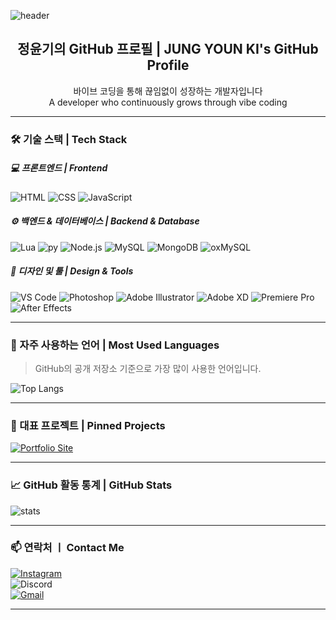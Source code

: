 <!-- README.md -->

<!-- 헤더 배너 -->
![header](https://capsule-render.vercel.app/api?type=waving&color=timeGradient&text=%20yk._.070201e%20GitHub%20👋&animation=twinkling&fontSize=50&fontAlignY=40&fontAlign=50&height=200)

<h2 align="center">정윤기의 GitHub 프로필 | JUNG YOUN KI's GitHub Profile</h2>

<p align="center">바이브 코딩을 통해 끊임없이 성장하는 개발자입니다 <br/> A developer who continuously grows through vibe coding</p>

---
### 🛠 기술 스택 | Tech Stack

##### 💻 프론트엔드 | Frontend
![HTML](https://img.shields.io/badge/HTML5-E34F26?style=for-the-badge&logo=html5&logoColor=white)
![CSS](https://img.shields.io/badge/CSS-1572B6?style=for-the-badge&logo=css3&logoColor=white)
![JavaScript](https://img.shields.io/badge/JavaScript-F7DF1E?style=for-the-badge&logo=javascript&logoColor=black)

##### ⚙️ 백엔드 & 데이터베이스 | Backend & Database
![Lua](https://img.shields.io/badge/Lua-2C2D72?style=for-the-badge&logo=lua&logoColor=white)
![py](https://camo.githubusercontent.com/07858da9ad3cd19f1e10777508bf1b5470f22f8eb0b3ceaa425e2ff85461e30e/68747470733a2f2f696d672e736869656c64732e696f2f62616467652f507974686f6e2d3337373641423f7374796c653d666f722d7468652d6261646765266c6f676f3d707974686f6e266c6f676f436f6c6f723d7768697465)
![Node.js](https://img.shields.io/badge/Node.js-339933?style=for-the-badge&logo=node.js&logoColor=white)
![MySQL](https://img.shields.io/badge/MySQL-4479A1?style=for-the-badge&logo=mysql&logoColor=white)
![MongoDB](https://img.shields.io/badge/MongoDB-47A248?style=for-the-badge&logo=mongodb&logoColor=white)
![oxMySQL](https://img.shields.io/badge/oxMySQL-005C84?style=for-the-badge&logo=mysql&logoColor=white)

##### 🎨 디자인 및 툴 | Design & Tools
![VS Code](https://img.shields.io/badge/VS%20Code-007ACC?style=for-the-badge&logo=visual-studio-code&logoColor=white)
![Photoshop](https://img.shields.io/badge/Photoshop-31A8FF?style=for-the-badge&logo=adobe-photoshop&logoColor=white)
![Adobe Illustrator](https://img.shields.io/badge/Adobe%20Illustrator-FF9A00?style=for-the-badge&logo=adobe-illustrator&logoColor=white)
![Adobe XD](https://img.shields.io/badge/Adobe%20XD-FF26BE?style=for-the-badge&logo=adobe-xd&logoColor=white)
![Premiere Pro](https://img.shields.io/badge/Premiere%20Pro-9999FF?style=for-the-badge&logo=adobe-premiere-pro&logoColor=white)
![After Effects](https://img.shields.io/badge/After%20Effects-9999FF?style=for-the-badge&logo=adobe-after-effects&logoColor=white)

---

### 🔧 자주 사용하는 언어 | Most Used Languages
> GitHub의 공개 저장소 기준으로 가장 많이 사용한 언어입니다.
  
![Top Langs](https://github-readme-stats.vercel.app/api/top-langs/?username=yk070201e&layout=compact&theme=tokyonight)

---

### 📁 대표 프로젝트 | Pinned Projects

[![Portfolio Site](https://img.shields.io/badge/포트폴리오_사이트-바로가기-0d1117?style=for-the-badge&logo=netlify&logoColor=white)](https://yk070201e-portfolio.vercel.app/)

---

### 📈 GitHub 활동 통계 | GitHub Stats

![stats](https://readme-stats-yk.vercel.app/api?username=yk070201e&show_icons=true&count_private=true&cache_seconds=43200)

---
### 📫 연락처 ㅣ Contact Me
[![Instagram](https://img.shields.io/badge/Instagram-E4405F?style=for-the-badge&logo=instagram&logoColor=white)](https://www.instagram.com/yk._.070201e)<br>
![Discord](https://img.shields.io/badge/Discord-yk._.070201e-5865F2?style=for-the-badge&logo=discord&logoColor=white)<br>
[![Gmail](https://img.shields.io/badge/yk070201e@gmail.com-D14836?style=for-the-badge&logo=gmail&logoColor=white)](https://mail.google.com)<br>

---

